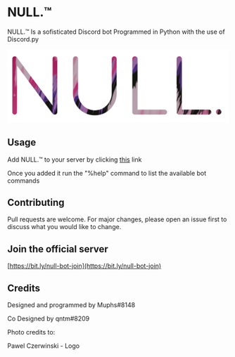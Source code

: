 # NULL.™ 

NULL.™ Is a sofisticated Discord bot Programmed in Python with the use of Discord.py

<p align="center">
  <img src="banner rounded.png" width="1024" title="NULL.™ Banner">
</p>

## Usage

Add NULL.™ to your server by clicking [this](https://bit.ly/null-bot-add) link

Once you added it run the "%help" command to list the available bot commands

## Contributing
Pull requests are welcome. For major changes, please open an issue first to discuss what you would like to change.

## Join the official server
[https://bit.ly/null-bot-join](https://bit.ly/null-bot-join)

## Credits
Designed and programmed by Muphs#8148

Co Designed by qntm#8209


Photo credits to:

Pawel Czerwinski - Logo
